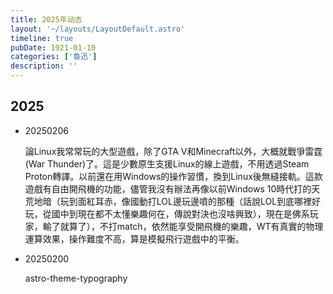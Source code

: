 ```yaml
---
title: 2025年动态
layout: '~/layouts/LayoutDefault.astro'
timeline: true
pubDate: 1921-01-10
categories: ['魯迅']
description: ''
---
```

## 2025

* 20250206

  論Linux我常常玩的大型遊戲，除了GTA  V和Minecraft以外，大概就戰爭雷霆(War Thunder)了。這是少數原生支援Linux的線上遊戲，不用透過Steam  Proton轉譯。以前還在用Windows的操作習慣，換到Linux後無縫接軌。這款遊戲有自由開飛機的功能，儘管我沒有辦法再像以前Windows   10時代打的天荒地暗（玩到面紅耳赤，像國動打LOL邊玩邊噴的那種（話說LOL到底哪裡好玩，從國中到現在都不太懂樂趣何在，傳說對決也沒啥興致），現在是佛系玩家，輸了就算了），不打match，依然能享受開飛機的樂趣，WT有真實的物理運算效果，操作難度不高，算是模擬飛行遊戲中的平衡。
* 20250200

  astro-theme-typography
